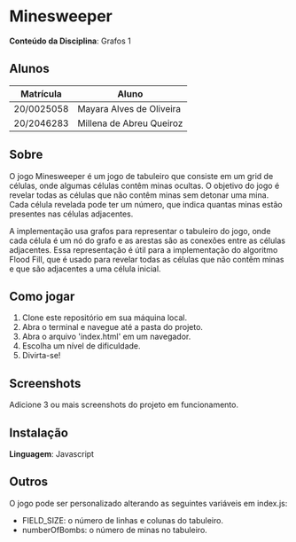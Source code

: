 # Minesweeper

**Conteúdo da Disciplina**: Grafos 1<br>

## Alunos
|Matrícula | Aluno |
| -- | -- |
|20/0025058| Mayara Alves de Oliveira
|20/2046283| Millena de Abreu Queiroz

## Sobre 
O jogo Minesweeper é um jogo de tabuleiro que consiste em um grid de células, onde algumas células contêm minas ocultas. O objetivo do jogo é revelar todas as células que não contêm minas sem detonar uma mina. Cada célula revelada pode ter um número, que indica quantas minas estão presentes nas células adjacentes.

A implementação usa grafos para representar o tabuleiro do jogo, onde cada célula é um nó do grafo e as arestas são as conexões entre as células adjacentes. Essa representação é útil para a implementação do algoritmo Flood Fill, que é usado para revelar todas as células que não contêm minas e que são adjacentes a uma célula inicial.

##  Como jogar

1. Clone este repositório em sua máquina local.
2. Abra o terminal e navegue até a pasta do projeto.
3. Abra o arquivo 'index.html' em um navegador.
4. Escolha um nível de dificuldade.
5. Divirta-se!

## Screenshots
Adicione 3 ou mais screenshots do projeto em funcionamento.

## Instalação 
**Linguagem**: Javascript <br>

## Outros 

O jogo pode ser personalizado alterando as seguintes variáveis em index.js:

- FIELD_SIZE: o número de linhas e colunas do tabuleiro.
- numberOfBombs: o número de minas no tabuleiro.


